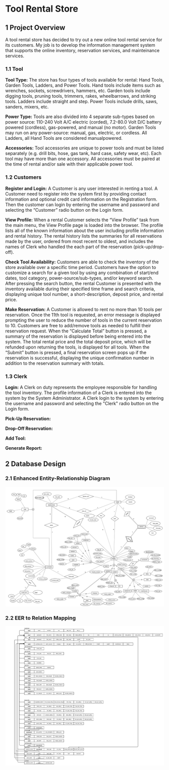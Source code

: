 # Tool Rental Store

## 1 Project Overview

A tool rental store has decided to try out a new online tool rental service for its customers. My job is to develop the information management system that supports the online inventory, reservation services, and mainteinance services. 

### 1.1 Tool

**Tool Type:** The store has four types of tools available for rental: Hand Tools, Garden Tools, Ladders, and Power Tools. Hand tools include items such as wrenches, sockets, screwdrivers, hammers, etc. Garden tools include digging tools, pruning tools, trimmers, rakes, wheelbarrows, and striking tools. Ladders include straight and step. Power Tools include drills, saws, sanders, mixers,
etc.

**Power Type:** Tools are also divided into 4 separate sub-types based on power source: 110-240 Volt A/C electric (corded), 7.2-80.0 Volt D/C battery powered (cordless), gas-powered, and manual (no motor). Garden Tools may run on any power-source: manual, gas, electric, or cordless. All Ladders, all Hand Tools are considered manualpowered.

**Accessories:** Tool accessories are unique to power tools and must be listed separately (e.g. drill bits, hose, gas tank, hard case, safety wear, etc). Each tool may have more than one accessory. All accessories must be paired at the time of rental and/or sale with their applicable power tool.

### 1.2 Customers

**Register and Login:** A Customer is any user interested in renting a tool. A Customer need to register into the system first by providing contact information and optional credit card information on the Registration form. Then the customer can login by entering the username and password and selecting the “Customer” radio button on the Login form.  

**View Profile:** When a rental Customer selects the “View Profile” task from the main menu, the View Profile page is loaded into the browser. The profile lists all of the known information about the user including profile information and rental history. The rental history lists the summaries for all reservations made by the user, ordered from most recent to oldest, and includes the names of Clerk who handled the each part of the reservation (pick-up/drop-off).

**Check Tool Availability:** Customers are able to check the inventory of the store available over a specific time period. Customers have the option to customize a search for a given tool by using any combination of start/end dates, tool category, power-source/sub-types, and/or keyword search. After pressing the search button, the rental Customer is presented with the inventory available during their specified time frame and search criteria, displaying unique tool number, a short-description, deposit price, and rental price.

**Make Reservation:** A Customer is allowed to rent no more than 10 tools per reservation. Once the 11th tool is requested, an error message is displayed prompting the user to reduce the number of tools in the current reservation to 10. Customers are free to add/remove tools as needed to fulfill their reservation request. When the “Calculate Total” button is pressed, a summary of the reservation is displayed before being entered into the system. The total rental price and the total deposit price, which will be refunded upon returning the tools, is displayed for all tools. When the “Submit” button is pressed, a final reservation screen pops up if the reservation is successful, displaying the unique confirmation number in addition to the reservation summary with totals.

### 1.3 Clerk

**Login:** A Clerk on duty represents the employee responsible for handling the tool inventory. The profile information of a Clerk is entered into the system by the System Administrator. A Clerk login to the system by entering the username and password and selecting the "Clerk" radio button on the Login form. 

**Pick-Up Reservation:** 

**Drop-Off Reservation:** 

**Add Tool:** 

**Generate Report:**

## 2 Database Design

### 2.1 Enhanced Entity-Relationship Diagram
![EER Diagram](Diagrams/EER.png)

### 2.2 EER to Relation Mapping
![EER To REL Diagram](Diagrams/EER2REL.png)



